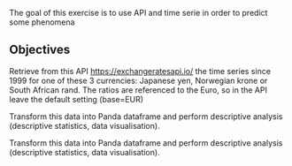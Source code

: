 The goal of this exercise is to use API and time serie in order to predict some phenomena

## Objectives

Retrieve from this API https://exchangeratesapi.io/ the time series since 1999 for one of these 3 currencies: Japanese yen, Norwegian krone or South African rand. The ratios are referenced to the Euro, so in the API leave the default setting (base=EUR)

Transform this data into Panda dataframe and perform descriptive analysis (descriptive statistics, data visualisation).

Transform this data into Panda dataframe and perform descriptive analysis (descriptive statistics, data visualisation).


